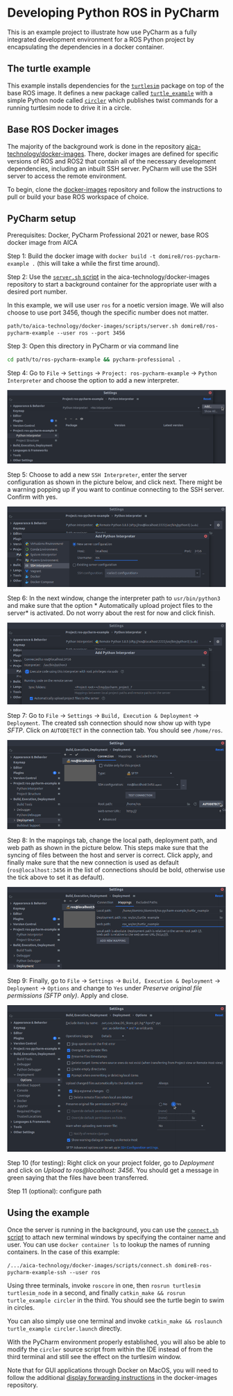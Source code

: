 # Developing Python ROS in PyCharm

This is an example project to illustrate how use PyCharm as a fully integrated development environment for a ROS Python
project by encapsulating the dependencies in a docker container.

## The turtle example

This example installs dependencies for the [`turtlesim`](http://wiki.ros.org/turtlesim) package on top of the base ROS
image. It defines a new package called [`turtle_example`](./turtle_example) with a simple Python node
called [`circler`](./turtle_example/scripts/circler)
which publishes twist commands for a running turtlesim node to drive it in a circle.

## Base ROS Docker images

The majority of the background work is done in the
repository [aica-technology/docker-images](https://github.com/aica-technology/docker-images). There, docker images are
defined for specific versions of ROS and ROS2 that contain all of the necessary development dependencies, including an
inbuilt SSH server. PyCharm will use the SSH server to access the remote environment.

To begin, clone the [docker-images](https://github.com/aica-technology/docker-images) repository and follow the
instructions to pull or build your base ROS workspace of choice.

## PyCharm setup

Prerequisites: Docker, PyCharm Professional 2021 or newer, base ROS docker image from AICA

Step 1: Build the docker image with `docker build -t domire8/ros-pycharm-example .` (this will take a while the first
time around).

Step 2: Use the [`server.sh` script](https://github.com/aica-technology/docker-images/blob/master/scripts/server.sh) in
the aica-technology/docker-images repository to start a background container for the appropriate user with a desired
port number.

In this example, we will use user `ros` for a noetic version image. We will also choose to use port 3456, though the
specific number does not matter.

```shell script
path/to/aica-technology/docker-images/scripts/server.sh domire8/ros-pycharm-example --user ros --port 3456
```

Step 3: Open this directory in PyCharm or via command line

```bash
cd path/to/ros-pycharm-example && pycharm-professional .
```

Step 4: Go to `File` &rarr; `Settings` &rarr; `Project: ros-pycharm-example` &rarr; `Python Interpreter` and choose the
option to add a new interpreter.

![Add Interpreter](img/add_interpreter.png)

Step 5: Choose to add a new `SSH Interpreter`, enter the server configuration as shown in the picture below, and click
next. There might be a warning popping up if you want to continue connecting to the SSH server. Confirm with yes.

![Configure Interpreter](img/configure_interpreter.png)

Step 6: In the next window, change the interpreter path to `usr/bin/python3` and make sure that the option *
Automatically upload project files to the server* is activated. Do not worry about the rest for now and click finish.

![Configure Interpreter 2](img/configure_interpreter_2.png)

Step 7: Go to `File` &rarr; `Settings` &rarr; `Build, Execution & Deployment` &rarr; `Deployment`. The created ssh
connection should now show up with type *SFTP*. Click on `AUTODETECT` in the connection tab. You should see `/home/ros`.

![Deployment Settings](img/deployment_settings.png)

Step 8: In the mappings tab, change the local path, deployment path, and web path as shown in the picture below. This
steps make sure that the syncing of files between the host and server is correct. Click apply, and finally make sure
that the new connection is used as default (`ros@localhost:3456` in the list of connections should be bold, otherwise
use the tick above to set it as default).

![Deployment Settings 2](img/deployment_settings_2.png)

Step 9: Finally, go to `File` &rarr; `Settings` &rarr; `Build, Execution & Deployment` &rarr; `Deployment`
&rarr; `Options` and change to `Yes` under *Preserve original file permissions (SFTP only)*. Apply and close.

![SFTP Settings](img/sftp_settings.png)

Step 10 (for testing): Right click on your project folder, go to *Deployment* and click on *Upload to ros@localhost:
3456*. You should get a message in green saying that the files have been transferred.

Step 11 (optional): configure path

## Using the example

Once the server is running in the background, you can use
the [`connect.sh` script](https://github.com/aica-technology/docker-images/blob/master/scripts/connect.sh)
to attach new terminal windows by specifying the container name and user. You can use `docker container ls` to lookup
the names of running containers. In the case of this example:

```shell script
/.../aica-technology/docker-images/scripts/connect.sh domire8-ros-pycharm-example-ssh --user ros
```

Using three terminals, invoke `roscore` in one, then `rosrun turtlesim turtlesim_node` in a second, and finally
`catkin_make && rosrun turtle_example circler` in the third. You should see the turtle begin to swim in circles.

You can also simply use one terminal and invoke `catkin_make && roslaunch turtle_example circler.launch` directly.

With the PyCharm environment properly established, you will also be able to modify the `circler` source script from
within the IDE instead of from the third terminal and still see the effect on the turtlesim window.

Note that for GUI applications through Docker on MacOS, you will need to follow the additional
[display forwarding instructions](https://github.com/aica-technology/docker-images#notes-on-x11-display-forwarding-for-mac)
in the docker-images repository.
